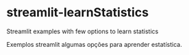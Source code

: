 # streamlit-learnStatistics

Streamlit examples with few options to learn statistics

Exemplos streamlit algumas opções para aprender estatística.